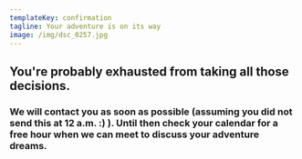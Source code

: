 ```yaml
---
templateKey: confirmation
tagline: Your adventure is on its way
image: /img/dsc_0257.jpg
---
```

## You're probably exhausted from taking all those decisions. 

### We will contact you as soon as possible (assuming you did not send this at 12 a.m. :) ). Until then check your calendar for a free hour when we can meet to discuss your adventure dreams.
